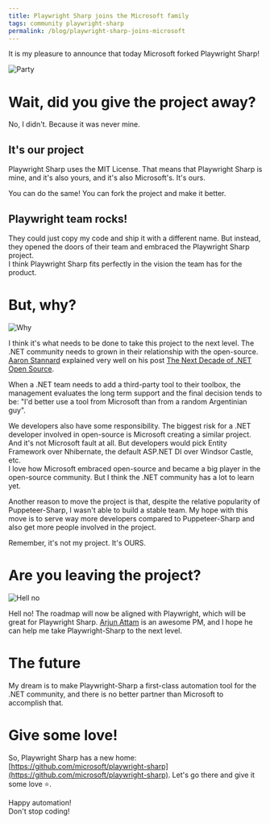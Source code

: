 ```yaml
---
title: Playwright Sharp joins the Microsoft family
tags: community playwright-sharp
permalink: /blog/playwright-sharp-joins-microsoft
---
```



It is my pleasure to announce that today Microsoft forked Playwright Sharp!

![Party](https://media2.giphy.com/media/KYElw07kzDspaBOwf9/giphy.gif?cid=ecf05e47jd4b32h2i1qpa0cjydd4upcfa9a1ndq84mob8b0h&rid=giphy.gif)


# Wait, did you give the project away?

No, I didn't. Because it was never mine.

## It's our project

Playwright Sharp uses the MIT License. That means that Playwright Sharp is mine, and it's also yours, and it's also Microsoft's. It's ours.

You can do the same! You can fork the project and make it better.

## Playwright team rocks!

They could just copy my code and ship it with a different name. But instead, they opened the doors of their team and embraced the  Playwright Sharp project.  
I think Playwright Sharp fits perfectly in the vision the team has for the product.

# But, why?

![Why](https://media2.giphy.com/media/eauCbbW6MvqKI/giphy.gif?cid=ecf05e47364le8v0im7wa8ynnxh3r03l47k26mnkc8kylz1o&rid=giphy.gif)

I think it's what needs to be done to take this project to the next level. 
The .NET community needs to grown in their relationship with the open-source. [Aaron Stannard](https://twitter.com/Aaronontheweb) explained very well on his post [The Next Decade of .NET Open Source](https://aaronstannard.com/next-decade-dotnet/).

When a .NET team needs to add a third-party tool to their toolbox, the management evaluates the long term support and the final decision tends to be: "I'd better use a tool from Microsoft than from a random Argentinian guy". 

We developers also have some responsibility. The biggest risk for a .NET developer involved in open-source is Microsoft creating a similar project. And it's not Microsoft fault at all. But developers would pick Entity Framework over Nhibernate, the default ASP.NET DI over Windsor Castle, etc.  
I love how Microsoft embraced open-source and became a big player in the open-source community. But I think the .NET community has a lot to learn yet.

Another reason to move the project is that, despite the relative popularity of Puppeteer-Sharp, I wasn't able to build a stable team.
My hope with this move is to serve way more developers compared to Puppeteer-Sharp and also get more people involved in the project.  

Remember, it's not my project. It's OURS.
 

# Are you leaving the project?

![Hell no](https://media0.giphy.com/media/Ga6P43loQ0kE/giphy.gif?cid=ecf05e47rio3nr1ut1dvgwfxfu80cwdgv0a1i0iky724e5o1&rid=giphy.gif)

Hell no! The roadmap will now be aligned with Playwright, which will be great for Playwright Sharp. [Arjun Attam](https://twitter.com/arjunattam) is an awesome PM, and I hope he can help me take Playwright-Sharp to the next level.

# The future

My dream is to make Playwright-Sharp a first-class automation tool for the .NET community, and there is no better partner than Microsoft to accomplish that.

# Give some love!

So, Playwright Sharp has a new home: [https://github.com/microsoft/playwright-sharp](https://github.com/microsoft/playwright-sharp). Let's go there and give it some love ⭐️.


Happy automation!  
Don't stop coding!